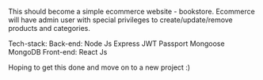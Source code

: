 This should become a simple ecommerce website - bookstore.
Ecommerce will have admin user with special privileges to create/update/remove products and categories.

Tech-stack:
  Back-end:
    Node Js
    Express
    JWT
    Passport
    Mongoose
    MongoDB
  Front-end:
    React Js
    
 Hoping to get this done and move on to a new project :) 
